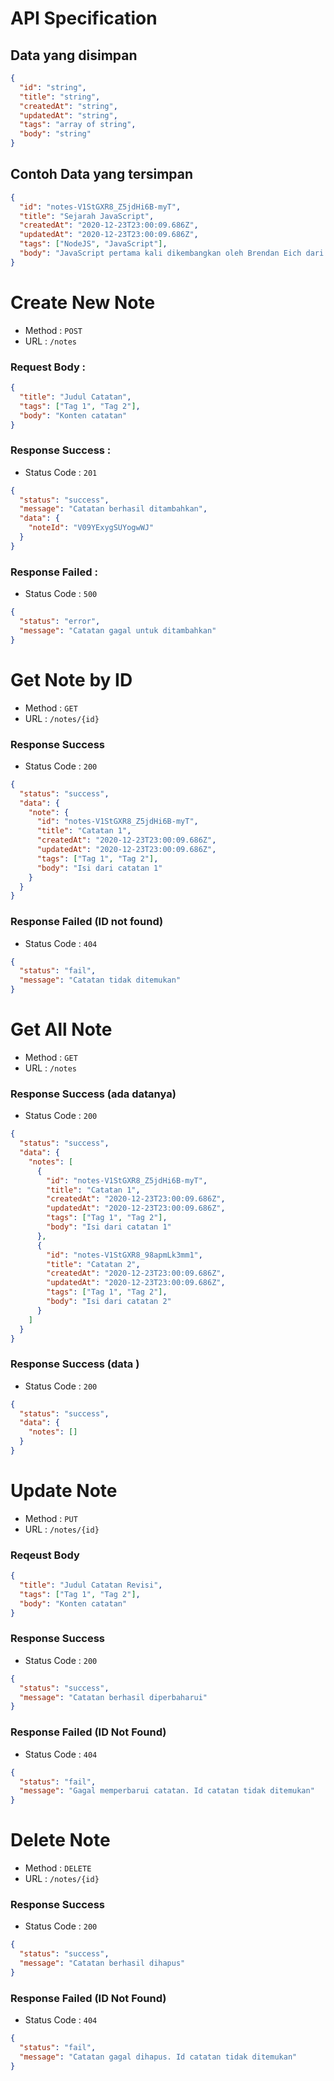 # API Specification

## Data yang disimpan

```json
{
  "id": "string",
  "title": "string",
  "createdAt": "string",
  "updatedAt": "string",
  "tags": "array of string",
  "body": "string"
}
```

## Contoh Data yang tersimpan

```json
{
  "id": "notes-V1StGXR8_Z5jdHi6B-myT",
  "title": "Sejarah JavaScript",
  "createdAt": "2020-12-23T23:00:09.686Z",
  "updatedAt": "2020-12-23T23:00:09.686Z",
  "tags": ["NodeJS", "JavaScript"],
  "body": "JavaScript pertama kali dikembangkan oleh Brendan Eich dari Netscape di bawah nama Mocha, yang nantinya namanya diganti menjadi LiveScript, dan akhirnya menjadi JavaScript. Navigator sebelumnya telah mendukung Java untuk lebih bisa dimanfaatkan para pemrogram yang non-Java."
}
```

# Create New Note

- Method : `POST`
- URL : `/notes`

### Request Body :

```json
{
  "title": "Judul Catatan",
  "tags": ["Tag 1", "Tag 2"],
  "body": "Konten catatan"
}
```

### Response Success :

- Status Code : `201`

```json
{
  "status": "success",
  "message": "Catatan berhasil ditambahkan",
  "data": {
    "noteId": "V09YExygSUYogwWJ"
  }
}
```

### Response Failed :

- Status Code : `500`

```json
{
  "status": "error",
  "message": "Catatan gagal untuk ditambahkan"
}
```

# Get Note by ID

- Method : `GET`
- URL : `/notes/{id}`

### Response Success

- Status Code : `200`

```json
{
  "status": "success",
  "data": {
    "note": {
      "id": "notes-V1StGXR8_Z5jdHi6B-myT",
      "title": "Catatan 1",
      "createdAt": "2020-12-23T23:00:09.686Z",
      "updatedAt": "2020-12-23T23:00:09.686Z",
      "tags": ["Tag 1", "Tag 2"],
      "body": "Isi dari catatan 1"
    }
  }
}
```

### Response Failed (ID not found)

- Status Code : `404`

```json
{
  "status": "fail",
  "message": "Catatan tidak ditemukan"
}
```

# Get All Note

- Method : `GET`
- URL : `/notes`

### Response Success (ada datanya)

- Status Code : `200`

```json
{
  "status": "success",
  "data": {
    "notes": [
      {
        "id": "notes-V1StGXR8_Z5jdHi6B-myT",
        "title": "Catatan 1",
        "createdAt": "2020-12-23T23:00:09.686Z",
        "updatedAt": "2020-12-23T23:00:09.686Z",
        "tags": ["Tag 1", "Tag 2"],
        "body": "Isi dari catatan 1"
      },
      {
        "id": "notes-V1StGXR8_98apmLk3mm1",
        "title": "Catatan 2",
        "createdAt": "2020-12-23T23:00:09.686Z",
        "updatedAt": "2020-12-23T23:00:09.686Z",
        "tags": ["Tag 1", "Tag 2"],
        "body": "Isi dari catatan 2"
      }
    ]
  }
}
```

### Response Success (data )

- Status Code : `200`

```json
{
  "status": "success",
  "data": {
    "notes": []
  }
}
```

# Update Note

- Method : `PUT`
- URL : `/notes/{id}`

### Reqeust Body

```json
{
  "title": "Judul Catatan Revisi",
  "tags": ["Tag 1", "Tag 2"],
  "body": "Konten catatan"
}
```

### Response Success

- Status Code : `200`

```json
{
  "status": "success",
  "message": "Catatan berhasil diperbaharui"
}
```

### Response Failed (ID Not Found)

- Status Code : `404`

```json
{
  "status": "fail",
  "message": "Gagal memperbarui catatan. Id catatan tidak ditemukan"
}
```

# Delete Note

- Method : `DELETE`
- URL : `/notes/{id}`

### Response Success

- Status Code : `200`

```json
{
  "status": "success",
  "message": "Catatan berhasil dihapus"
}
```

### Response Failed (ID Not Found)

- Status Code : `404`

```json
{
  "status": "fail",
  "message": "Catatan gagal dihapus. Id catatan tidak ditemukan"
}
```
